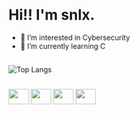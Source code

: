 # Hi!! I'm snlx.

- 👀 I’m interested in Cybersecurity
- 🌱 I’m currently learning C

##

![Top Langs](https://github-readme-stats.vercel.app/api/top-langs/?username=snlx22&layout=compact&theme=dark)

##

<div style=display:inline;>
<img align="center" height="30" width="40" src="https://cdn.jsdelivr.net/gh/devicons/devicon@latest/icons/c/c-original.svg" /> 
  
<img align="center" height="30" width="40" src="https://cdn.jsdelivr.net/gh/devicons/devicon@latest/icons/python/python-original.svg" />

<img align="center" height="30" width="40" src="https://cdn.jsdelivr.net/gh/devicons/devicon@latest/icons/linux/linux-original.svg" />

<img align="center" height="30" width="40" src="https://cdn.jsdelivr.net/gh/devicons/devicon@latest/icons/archlinux/archlinux-original.svg" />
                              
</div>
